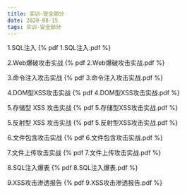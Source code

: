 ```yaml
---
title: 实训-安全部分
date: 2020-08-15
tags: 实训-安全部分
---
```

1.SQL注入
{% pdf 1.SQL注入.pdf %}

2.Web爆破攻击实战
{% pdf 2.Web爆破攻击实战.pdf %}

3.命令注入攻击实战
{% pdf 3.命令注入攻击实战.pdf %}

4.DOM型XSS攻击实战
{% pdf 4.DOM型XSS攻击实战.pdf %}

5.存储型 XSS 攻击实战
{% pdf 5.存储型XSS攻击实战.pdf %}

5.反射型 XSS 攻击实战
{% pdf 5.反射型XSS攻击实战.pdf %}

6.文件包含攻击实战
{% pdf 6.文件包含攻击实战.pdf %}

7.文件上传攻击实战
{% pdf 7.文件上传攻击实战.pdf %}

8.SQL注入爆表
{% pdf 8.SQL注入爆表.pdf %}

9.XSS攻击渗透报告
{% pdf 9.XSS攻击渗透报告.pdf %}
